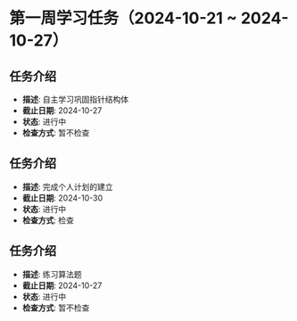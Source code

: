 # 第一周学习任务（2024-10-21 ~ 2024-10-27）

## 任务介绍
- **描述**: 自主学习巩固指针结构体
- **截止日期**: 2024-10-27
- **状态**: 进行中
- **检查方式**: 暂不检查
## 任务介绍
- **描述**: 完成个人计划的建立
- **截止日期**: 2024-10-30
- **状态**: 进行中
- **检查方式**: 检查
## 任务介绍
- **描述**: 练习算法题
- **截止日期**: 2024-10-27
- **状态**: 进行中
- **检查方式**: 暂不检查

